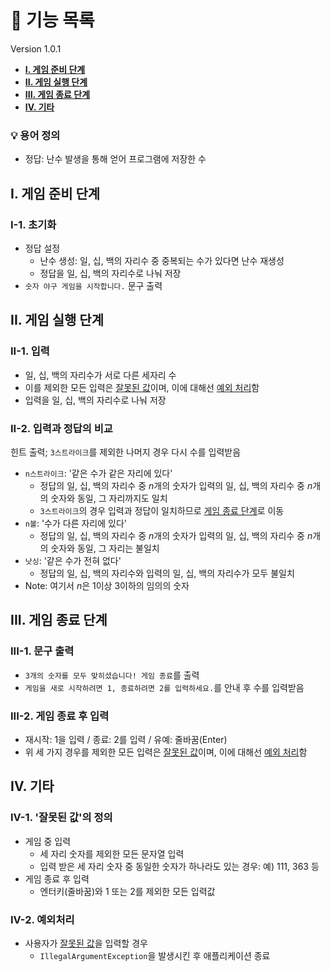 # 📃 기능 목록
Version 1.0.1
- **[I. 게임 준비 단계](#i-게임-준비-단계)**
- **[II. 게임 실행 단계](#ii-게임-실행-단계)**
- **[III. 게임 종료 단계](#iii-게임-종료-단계)**
- **[IV. 기타](#iv-기타)**

### 💡 용어 정의
- 정답: 난수 발생을 통해 얻어 프로그램에 저장한 수

## I. 게임 준비 단계
### I-1. 초기화
- 정답 설정
  * 난수 생성: 일, 십, 백의 자리수 중 중복되는 수가 있다면 난수 재생성
  * 정답을 일, 십, 백의 자리수로 나눠 저장
- `숫자 야구 게임을 시작합니다.` 문구 출력

## II. 게임 실행 단계
### II-1. 입력
- 일, 십, 백의 자리수가 서로 다른 세자리 수
- 이를 제외한 모든 입력은 [잘못된 값](#iv-1-잘못된-값의-정의)이며, 이에 대해선 [예외 처리](#iv-2-예외처리)함
- 입력을 일, 십, 백의 자리수로 나눠 저장

### II-2. 입력과 정답의 비교
힌트 출력; `3스트라이크`를 제외한 나머지 경우 다시 수를 입력받음
- `n스트라이크`: '같은 수가 같은 자리에 있다'
  * 정답의 일, 십, 백의 자리수 중 *n*개의 숫자가 입력의 일, 십, 백의 자리수 중 *n*개의 숫자와 동일, 그 자리까지도 일치
  * `3스트라이크`의 경우 입력과 정답이 일치하므로 [게임 종료 단계](#iii-게임-종료-단계)로 이동
- `n볼`: '수가 다른 자리에 있다'
  * 정답의 일, 십, 백의 자리수 중 *n*개의 숫자가 입력의 일, 십, 백의 자리수 중 *n*개의 숫자와 동일, 그 자리는 불일치
- `낫싱`: '같은 수가 전혀 없다'
  * 정답의 일, 십, 백의 자리수와 입력의 일, 십, 백의 자리수가 모두 불일치
- Note: 여기서 *n*은 1이상 3이하의 임의의 숫자


## III. 게임 종료 단계

### III-1. 문구 출력
- `3개의 숫자를 모두 맞히셨습니다! 게임 종료`를 출력
- `게임을 새로 시작하려면 1, 종료하려면 2를 입력하세요.`를 안내 후 수를 입력받음

### III-2. 게임 종료 후 입력
- 재시작: 1을 입력 / 종료: 2를 입력 / 유예: 줄바꿈(Enter)
- 위 세 가지 경우를 제외한 모든 입력은 [잘못된 값](#iv-1-잘못된-값의-정의)이며, 이에 대해선 [예외 처리](#iv-2-예외처리)함

## IV. 기타

### IV-1. '잘못된 값'의 정의
- 게임 중 입력
  * 세 자리 숫자를 제외한 모든 문자열 입력
  * 입력 받은 세 자리 숫자 중 동일한 숫자가 하나라도 있는 경우: 예) 111, 363 등
- 게임 종료 후 입력 
  * 엔터키(줄바꿈)와 1 또는 2를 제외한 모든 입력값

### IV-2. 예외처리
- 사용자가 [잘못된 값](#iv-1-잘못된-값의-정의)을 입력할 경우
  * `IllegalArgumentException`을 발생시킨 후 애플리케이션 종료